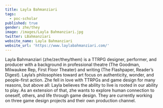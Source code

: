 ```yaml
---
title: Layla Bahmanziari
tags:
  - poc-scholar
published: true
gender: zhe/they
image: /images/Layla Bahmanziari.jpg
twitter: LBahmanziari
website_name: Layla Bahmanziari
website_url: 'https://www.laylabahmanziari.com/'
---
```


Layla Bahmanziari (zhe/zer/they/them) is a TTRPG designer, performer, and producer with a background in professional theatre (The Goodman, Milwaukee Rep, First Floor Theater) and writing (The Flashpaper, Reader’s Digest). Layla’s philosophies toward art focus on authenticity, wonder, and people-first action. Zhe fell in love with TTRPGs and game design for many reasons, but above all: Layla believes the ability to live is rooted in our ability to play. As an extension of that, zhe wants to explore human connection to oneself, others, and life through game design. They are currently working on three game design projects and their own production channel.
